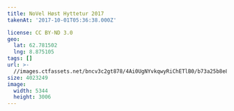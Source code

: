 ```yaml
---
title: NoVel Høst Hyttetur 2017
takenAt: '2017-10-01T05:36:38.000Z'

license: CC BY-ND 3.0
geo:
  lat: 62.781502
  lng: 8.875105
tags: []
url: >-
  //images.ctfassets.net/bncv3c2gt878/4Ai0UgNYvkqwyRiChETlB0/b73a25b8e847e9a58d1f36194d0c9fa4/novel-hst-hyttetur-2017_36766784073_o
size: 4023249
image:
  width: 5344
  height: 3006
---
```


